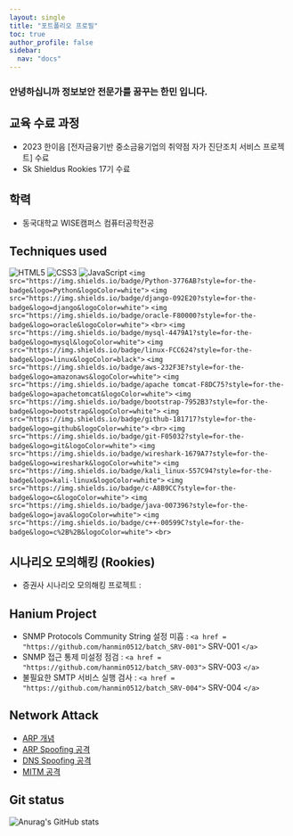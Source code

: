 ```yaml
---
layout: single
title: "포트폴리오 프로필"
toc: true
author_profile: false
sidebar:
  nav: "docs"
---
```


### 안녕하십니까 정보보안 전문가를 꿈꾸는 한민 입니다.

## 교육 수료 과정

- 2023 한이음 [전자금융기반 중소금융기업의 취약점 자가 진단조치 서비스 프로젝트] 수료
- Sk Shieldus Rookies 17기 수료

## 학력

- 동국대학교 WISE캠퍼스 컴퓨터공학전공

## Techniques used

![HTML5](https://img.shields.io/badge/-HTML5-F05032?style=for-the-badge&logo=html5&logoColor=ffffff)
![CSS3](https://img.shields.io/badge/-CSS3-007ACC?style=for-the-badge&logo=css3)
![JavaScript](https://img.shields.io/badge/-JavaScript-%23F7DF1C?style=for-the-badge&logo=javascript&logoColor=000000&labelColor=%23F7DF1C&color=%23FFCE5A)
`<img src="https://img.shields.io/badge/Python-3776AB?style=for-the-badge&logo=Python&logoColor=white">`
`<img src="https://img.shields.io/badge/django-092E20?style=for-the-badge&logo=django&logoColor=white">`
`<img src="https://img.shields.io/badge/oracle-F80000?style=for-the-badge&logo=oracle&logoColor=white">`
`<br>`
`<img src="https://img.shields.io/badge/mysql-4479A1?style=for-the-badge&logo=mysql&logoColor=white">`
`<img src="https://img.shields.io/badge/linux-FCC624?style=for-the-badge&logo=linux&logoColor=black">`
`<img src="https://img.shields.io/badge/aws-232F3E?style=for-the-badge&logo=amazonaws&logoColor=white">`
`<img src="https://img.shields.io/badge/apache tomcat-F8DC75?style=for-the-badge&logo=apachetomcat&logoColor=white">`
`<img src="https://img.shields.io/badge/bootstrap-7952B3?style=for-the-badge&logo=bootstrap&logoColor=white">`
`<img src="https://img.shields.io/badge/github-181717?style=for-the-badge&logo=github&logoColor=white">`
`<br>`
`<img src="https://img.shields.io/badge/git-F05032?style=for-the-badge&logo=git&logoColor=white">`
`<img src="https://img.shields.io/badge/wireshark-1679A7?style=for-the-badge&logo=wireshark&logoColor=white">`
`<img src="https://img.shields.io/badge/kali_linux-557C94?style=for-the-badge&logo=kali-linux&logoColor=white">`
`<img src="https://img.shields.io/badge/c-A8B9CC?style=for-the-badge&logo=c&logoColor=white">`
`<img src="https://img.shields.io/badge/java-007396?style=for-the-badge&logo=java&logoColor=white">`
`<img src="https://img.shields.io/badge/c++-00599C?style=for-the-badge&logo=c%2B%2B&logoColor=white">`
`<br>`

## 시나리오 모의해킹 (Rookies)

- 증권사 시나리오 모의해킹 프로젝트 :

## Hanium Project

- SNMP Protocols Community String 설정 미흡 : `<a href = "https://github.com/hanmin0512/batch_SRV-001">` SRV-001 `</a>`
- SNMP 접근 통제 미설정 점검 : `<a href = "https://github.com/hanmin0512/batch_SRV-003">` SRV-003 `</a>`
- 불필요한 SMTP 서비스 실행 검사 : `<a href = "https://github.com/hanmin0512/batch_SRV-004">` SRV-004 `</a>`

## Network Attack

- <a href= "https://github.com/hanmin0512/Concept_ARP"> ARP 개념 </a>
- <a href= "https://github.com/hanmin0512/ARP_spoofing"> ARP Spoofing 공격 </a>
- <a href= "https://github.com/hanmin0512/DNS_spoofing"> DNS Spoofing 공격 </a>
- <a href= "https://github.com/hanmin0512/MITM_DNS"> MITM 공격 </a>

## Git status

![Anurag's GitHub stats](https://github-readme-stats.vercel.app/api?username=hanmin0512&show_icons=true&theme=radical)
